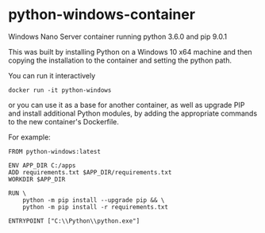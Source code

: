 # python-windows-container
Windows Nano Server container running python 3.6.0 and pip 9.0.1

This was built by installing Python on a Windows 10 x64 machine and then copying the installation to the container and setting the python path. 

You can run it interactively
```
docker run -it python-windows
```
or you can use it as a base for another container, as well as upgrade PIP and install additional Python modules, by adding the appropriate commands to the new container's Dockerfile.

For example:
```
FROM python-windows:latest

ENV APP_DIR C:/apps
ADD requirements.txt $APP_DIR/requirements.txt
WORKDIR $APP_DIR

RUN \
	python -m pip install --upgrade pip && \
	python -m pip install -r requirements.txt

ENTRYPOINT ["C:\\Python\\python.exe"]
```
